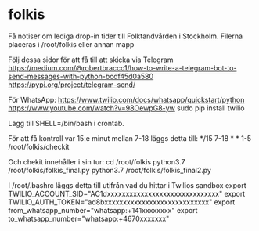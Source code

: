 # folkis
Få notiser om lediga drop-in tider till Folktandvården i Stockholm.
Filerna placeras i /root/folkis eller annan mapp

Följ dessa sidor för att få till att skicka via Telegram
https://medium.com/@robertbracco1/how-to-write-a-telegram-bot-to-send-messages-with-python-bcdf45d0a580
https://pypi.org/project/telegram-send/

För WhatsApp:
https://www.twilio.com/docs/whatsapp/quickstart/python
https://www.youtube.com/watch?v=98OewpG8-yw
sudo pip install twilio

Lägg till 
SHELL=/bin/bash
i crontab.

För att få kontroll var 15:e minut mellan 7-18 läggs detta till:
*/15 7-18 * * 1-5 /root/folkis/checkit

Och chekit innehåller i sin tur:
cd /root/folkis
python3.7 /root/folkis/folkis_final.py
python3.7 /root/folkis/folkis_final2.py

I /root/.bashrc läggs detta till utifrån vad du hittar i Twilios sandbox
export TWILIO_ACCOUNT_SID="AC1dxxxxxxxxxxxxxxxxxxxxxxxxxxxxxx"
export TWILIO_AUTH_TOKEN="ad8bxxxxxxxxxxxxxxxxxxxxxxxxxxxx"
export from_whatsapp_number="whatsapp:+141xxxxxxxx"
export to_whatsapp_number="whatsapp:+4670xxxxxxx"
